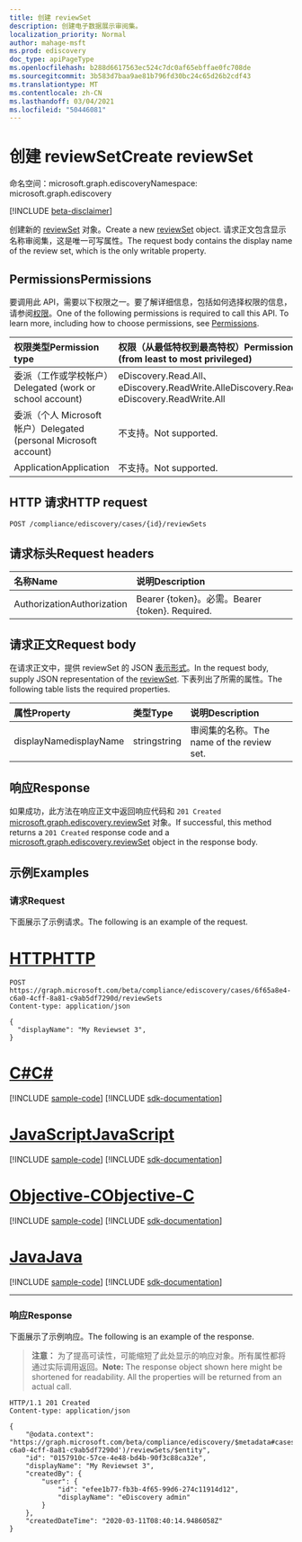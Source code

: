 ```yaml
---
title: 创建 reviewSet
description: 创建电子数据展示审阅集。
localization_priority: Normal
author: mahage-msft
ms.prod: ediscovery
doc_type: apiPageType
ms.openlocfilehash: b288d6617563ec524c7dc0af65ebffae0fc708de
ms.sourcegitcommit: 3b583d7baa9ae81b796fd30bc24c65d26b2cdf43
ms.translationtype: MT
ms.contentlocale: zh-CN
ms.lasthandoff: 03/04/2021
ms.locfileid: "50446081"
---
```

# <a name="create-reviewset"></a><span data-ttu-id="016ec-103">创建 reviewSet</span><span class="sxs-lookup"><span data-stu-id="016ec-103">Create reviewSet</span></span>

<span data-ttu-id="016ec-104">命名空间：microsoft.graph.ediscovery</span><span class="sxs-lookup"><span data-stu-id="016ec-104">Namespace: microsoft.graph.ediscovery</span></span>

[!INCLUDE [beta-disclaimer](../../includes/beta-disclaimer.md)]

<span data-ttu-id="016ec-105">创建新的 [reviewSet](../resources/ediscovery-reviewset.md) 对象。</span><span class="sxs-lookup"><span data-stu-id="016ec-105">Create a new [reviewSet](../resources/ediscovery-reviewset.md) object.</span></span> <span data-ttu-id="016ec-106">请求正文包含显示名称审阅集，这是唯一可写属性。</span><span class="sxs-lookup"><span data-stu-id="016ec-106">The request body contains the display name of the review set, which is the only writable property.</span></span>

## <a name="permissions"></a><span data-ttu-id="016ec-107">Permissions</span><span class="sxs-lookup"><span data-stu-id="016ec-107">Permissions</span></span>

<span data-ttu-id="016ec-p102">要调用此 API，需要以下权限之一。要了解详细信息，包括如何选择权限的信息，请参阅[权限](/graph/permissions-reference)。</span><span class="sxs-lookup"><span data-stu-id="016ec-p102">One of the following permissions is required to call this API. To learn more, including how to choose permissions, see [Permissions](/graph/permissions-reference).</span></span>

|<span data-ttu-id="016ec-110">权限类型</span><span class="sxs-lookup"><span data-stu-id="016ec-110">Permission type</span></span>|<span data-ttu-id="016ec-111">权限（从最低特权到最高特权）</span><span class="sxs-lookup"><span data-stu-id="016ec-111">Permissions (from least to most privileged)</span></span>|
|:---|:---|
|<span data-ttu-id="016ec-112">委派（工作或学校帐户）</span><span class="sxs-lookup"><span data-stu-id="016ec-112">Delegated (work or school account)</span></span>|<span data-ttu-id="016ec-113">eDiscovery.Read.All、eDiscovery.ReadWrite.All</span><span class="sxs-lookup"><span data-stu-id="016ec-113">eDiscovery.Read.All, eDiscovery.ReadWrite.All</span></span>|
|<span data-ttu-id="016ec-114">委派（个人 Microsoft 帐户）</span><span class="sxs-lookup"><span data-stu-id="016ec-114">Delegated (personal Microsoft account)</span></span>|<span data-ttu-id="016ec-115">不支持。</span><span class="sxs-lookup"><span data-stu-id="016ec-115">Not supported.</span></span>|
|<span data-ttu-id="016ec-116">Application</span><span class="sxs-lookup"><span data-stu-id="016ec-116">Application</span></span>|<span data-ttu-id="016ec-117">不支持。</span><span class="sxs-lookup"><span data-stu-id="016ec-117">Not supported.</span></span>|

## <a name="http-request"></a><span data-ttu-id="016ec-118">HTTP 请求</span><span class="sxs-lookup"><span data-stu-id="016ec-118">HTTP request</span></span>

<!-- { "blockType": "ignored" } -->

```http
POST /compliance/ediscovery/cases/{id}/reviewSets
```

## <a name="request-headers"></a><span data-ttu-id="016ec-119">请求标头</span><span class="sxs-lookup"><span data-stu-id="016ec-119">Request headers</span></span>

| <span data-ttu-id="016ec-120">名称</span><span class="sxs-lookup"><span data-stu-id="016ec-120">Name</span></span>       | <span data-ttu-id="016ec-121">说明</span><span class="sxs-lookup"><span data-stu-id="016ec-121">Description</span></span>|
|:-----------|:-----------|
| <span data-ttu-id="016ec-122">Authorization</span><span class="sxs-lookup"><span data-stu-id="016ec-122">Authorization</span></span> | <span data-ttu-id="016ec-p103">Bearer {token}。必需。</span><span class="sxs-lookup"><span data-stu-id="016ec-p103">Bearer {token}. Required.</span></span> |

## <a name="request-body"></a><span data-ttu-id="016ec-125">请求正文</span><span class="sxs-lookup"><span data-stu-id="016ec-125">Request body</span></span>

<span data-ttu-id="016ec-126">在请求正文中，提供 reviewSet 的 JSON [表示形式](../resources/ediscovery-reviewset.md)。</span><span class="sxs-lookup"><span data-stu-id="016ec-126">In the request body, supply JSON representation of the [reviewSet](../resources/ediscovery-reviewset.md).</span></span>  <span data-ttu-id="016ec-127">下表列出了所需的属性。</span><span class="sxs-lookup"><span data-stu-id="016ec-127">The following table lists the required properties.</span></span>

| <span data-ttu-id="016ec-128">属性</span><span class="sxs-lookup"><span data-stu-id="016ec-128">Property</span></span>     | <span data-ttu-id="016ec-129">类型</span><span class="sxs-lookup"><span data-stu-id="016ec-129">Type</span></span>        | <span data-ttu-id="016ec-130">说明</span><span class="sxs-lookup"><span data-stu-id="016ec-130">Description</span></span> |
|:-------------|:------------|:------------|
| <span data-ttu-id="016ec-131">displayName</span><span class="sxs-lookup"><span data-stu-id="016ec-131">displayName</span></span>  | <span data-ttu-id="016ec-132">string</span><span class="sxs-lookup"><span data-stu-id="016ec-132">string</span></span>      | <span data-ttu-id="016ec-133">审阅集的名称。</span><span class="sxs-lookup"><span data-stu-id="016ec-133">The name of the review set.</span></span> |

## <a name="response"></a><span data-ttu-id="016ec-134">响应</span><span class="sxs-lookup"><span data-stu-id="016ec-134">Response</span></span>

<span data-ttu-id="016ec-135">如果成功，此方法在响应正文中返回响应代码和 `201 Created` [microsoft.graph.ediscovery.reviewSet](../resources/ediscovery-reviewset.md) 对象。</span><span class="sxs-lookup"><span data-stu-id="016ec-135">If successful, this method returns a `201 Created` response code and a [microsoft.graph.ediscovery.reviewSet](../resources/ediscovery-reviewset.md) object in the response body.</span></span>

## <a name="examples"></a><span data-ttu-id="016ec-136">示例</span><span class="sxs-lookup"><span data-stu-id="016ec-136">Examples</span></span>

### <a name="request"></a><span data-ttu-id="016ec-137">请求</span><span class="sxs-lookup"><span data-stu-id="016ec-137">Request</span></span>

<span data-ttu-id="016ec-138">下面展示了示例请求。</span><span class="sxs-lookup"><span data-stu-id="016ec-138">The following is an example of the request.</span></span>

# <a name="http"></a>[<span data-ttu-id="016ec-139">HTTP</span><span class="sxs-lookup"><span data-stu-id="016ec-139">HTTP</span></span>](#tab/http)
<!-- {
  "blockType": "request",
  "name": "post_reviewset"
}-->

```http
POST https://graph.microsoft.com/beta/compliance/ediscovery/cases/6f65a8e4-c6a0-4cff-8a81-c9ab5df7290d/reviewSets
Content-type: application/json

{
  "displayName": "My Reviewset 3",
}
```
# <a name="c"></a>[<span data-ttu-id="016ec-140">C#</span><span class="sxs-lookup"><span data-stu-id="016ec-140">C#</span></span>](#tab/csharp)
[!INCLUDE [sample-code](../includes/snippets/csharp/post-reviewset-csharp-snippets.md)]
[!INCLUDE [sdk-documentation](../includes/snippets/snippets-sdk-documentation-link.md)]

# <a name="javascript"></a>[<span data-ttu-id="016ec-141">JavaScript</span><span class="sxs-lookup"><span data-stu-id="016ec-141">JavaScript</span></span>](#tab/javascript)
[!INCLUDE [sample-code](../includes/snippets/javascript/post-reviewset-javascript-snippets.md)]
[!INCLUDE [sdk-documentation](../includes/snippets/snippets-sdk-documentation-link.md)]

# <a name="objective-c"></a>[<span data-ttu-id="016ec-142">Objective-C</span><span class="sxs-lookup"><span data-stu-id="016ec-142">Objective-C</span></span>](#tab/objc)
[!INCLUDE [sample-code](../includes/snippets/objc/post-reviewset-objc-snippets.md)]
[!INCLUDE [sdk-documentation](../includes/snippets/snippets-sdk-documentation-link.md)]

# <a name="java"></a>[<span data-ttu-id="016ec-143">Java</span><span class="sxs-lookup"><span data-stu-id="016ec-143">Java</span></span>](#tab/java)
[!INCLUDE [sample-code](../includes/snippets/java/post-reviewset-java-snippets.md)]
[!INCLUDE [sdk-documentation](../includes/snippets/snippets-sdk-documentation-link.md)]

---


### <a name="response"></a><span data-ttu-id="016ec-144">响应</span><span class="sxs-lookup"><span data-stu-id="016ec-144">Response</span></span>

<span data-ttu-id="016ec-145">下面展示了示例响应。</span><span class="sxs-lookup"><span data-stu-id="016ec-145">The following is an example of the response.</span></span>

> <span data-ttu-id="016ec-p105">**注意：** 为了提高可读性，可能缩短了此处显示的响应对象。所有属性都将通过实际调用返回。</span><span class="sxs-lookup"><span data-stu-id="016ec-p105">**Note:** The response object shown here might be shortened for readability. All the properties will be returned from an actual call.</span></span>

<!-- {
  "blockType": "response",
  "truncated": true,
  "@odata.type": "microsoft.graph.ediscovery.reviewSet"
} -->

```http
HTTP/1.1 201 Created
Content-type: application/json

{
    "@odata.context": "https://graph.microsoft.com/beta/compliance/ediscovery/$metadata#cases('6f65a8e4-c6a0-4cff-8a81-c9ab5df7290d')/reviewSets/$entity",
    "id": "0157910c-57ce-4e48-bd4b-90f3c88ca32e",
    "displayName": "My Reviewset 3",
    "createdBy": {
        "user": {
            "id": "efee1b77-fb3b-4f65-99d6-274c11914d12",
            "displayName": "eDiscovery admin"
        }
    },
    "createdDateTime": "2020-03-11T08:40:14.9486058Z"
}
```

<!-- uuid: 16cd6b66-4b1a-43a1-adaf-3a886856ed98
2019-02-04 14:57:30 UTC -->
<!-- {
  "type": "#page.annotation",
  "description": "Update reviewset",
  "keywords": "",
  "section": "documentation",
  "tocPath": ""
}-->


